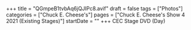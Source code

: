+++
title = "QGmpeB1tvbAq6jQJIPc8.avif"
draft = false
tags = ["Photos"]
categories = ["Chuck E. Cheese's"]
pages = ["Chuck E. Cheese's Show 4 2021 (Existing Stages)"]
startDate = ""
+++
CEC Stage DVD (Day)
